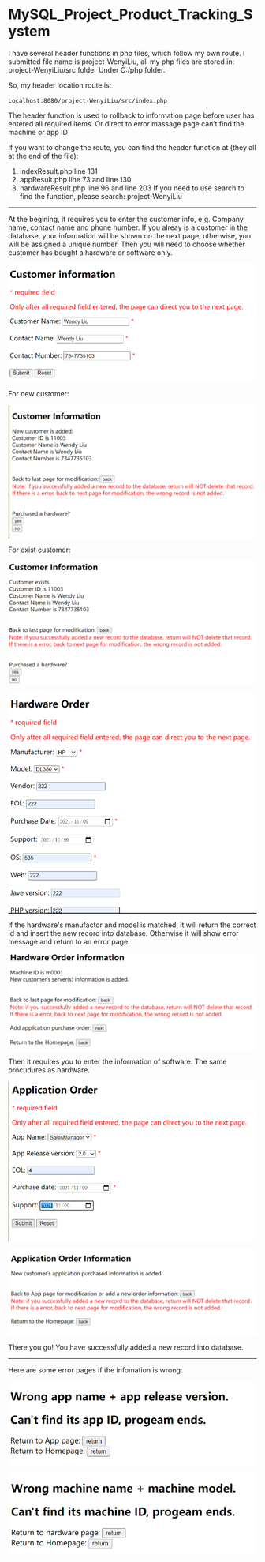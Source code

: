 # MySQL_Project_Product_Tracking_System
I have several header functions in php files, which follow my own route. 
I submitted file name is project-WenyiLiu, all my php files are stored in: 
project-WenyiLiu/src folder Under C:/php folder.

So, my header location route is: 
<br/>
```
Localhost:8080/project-WenyiLiu/src/index.php
```
The header function is used to rollback to information page before user has entered all required items. Or direct to error massage page can’t find the machine or app ID

If you want to change the route, you can find the header function at (they all at the end of the file):
1.	indexResult.php 			line 131
2.	appResult.php 			line 73 and line 130
3.	hardwareResult.php 			line 96 and line 203
If you need to use search to find the function, please search: project-WenyiLiu

--------------------------------------------------------------------------------------------------------
At the begining, it requires you to enter the customer info, e.g. Company name, contact name and phone number.
If you alreay is a customer in the database, your information will be shown on the next page, otherwise, you will be assigned a unique number.
Then you will need to choose whether customer has bought a hardware or software only.
<p align="center">
<img src= "https://github.com/cravenbrave/MySQL_Project_Product_Tracking_System/blob/4d31573b165a5c56bbe1dd2412d4fade890a4d69/1.png" align="middle"/>
</p>
For new customer:
<p align="center">
  <img src="https://github.com/cravenbrave/MySQL_Project_Product_Tracking_System/blob/4d31573b165a5c56bbe1dd2412d4fade890a4d69/2.png" align="middle"/>
</p>
For exist customer:
<p align="center">
  <img src="https://github.com/cravenbrave/MySQL_Project_Product_Tracking_System/blob/4d31573b165a5c56bbe1dd2412d4fade890a4d69/8.png" align="middle"/>
</p>
<p align="center">
  <img src="https://github.com/cravenbrave/MySQL_Project_Product_Tracking_System/blob/4d31573b165a5c56bbe1dd2412d4fade890a4d69/3.png" align="middle"/>
</p>

If the hardware's manufactor and model is matched, it will return the correct id and insert the new record into database. Otherwise it will show error message and return to an error page.
<p align="center">
  <img src="https://github.com/cravenbrave/MySQL_Project_Product_Tracking_System/blob/4d31573b165a5c56bbe1dd2412d4fade890a4d69/4.png" align="middle"/>
</p>

Then it requires you to enter the information of software. The same procudures as hardware.
<p align="center">
  <img src="https://github.com/cravenbrave/MySQL_Project_Product_Tracking_System/blob/4d31573b165a5c56bbe1dd2412d4fade890a4d69/5.png" align="middle"/>
</p>
<p align="center">
  <img src="https://github.com/cravenbrave/MySQL_Project_Product_Tracking_System/blob/4d31573b165a5c56bbe1dd2412d4fade890a4d69/6.png" align="middle"/>
</p>
There you go! You have successfully added a new record into database.

-----------------------------------------
Here are some error pages if the infomation is wrong:
<p align="center">
  <img src="https://github.com/cravenbrave/MySQL_Project_Product_Tracking_System/blob/4d31573b165a5c56bbe1dd2412d4fade890a4d69/7.png" align="middle"/>
</p>

<p align="center">
  <img src="https://github.com/cravenbrave/MySQL_Project_Product_Tracking_System/blob/4d31573b165a5c56bbe1dd2412d4fade890a4d69/9.png" align="middle"/>
</p>
